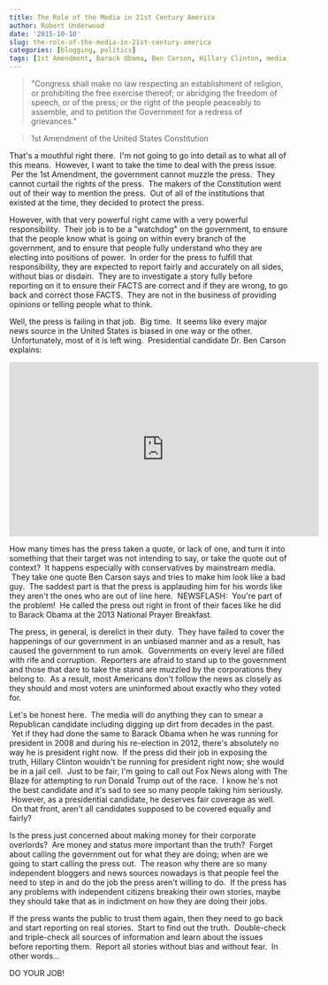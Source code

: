 ```yaml
---
title: The Role of the Media in 21st Century America
author: Robert Underwood
date: '2015-10-10'
slug: the-role-of-the-media-in-21st-century-america
categories: [blogging, politics]
tags: [1st Amendment, Barack Obama, Ben Carson, Hillary Clinton, media, news, press]
---
```


> "Congress shall make no law respecting an establishment of religion, or prohibiting the free exercise thereof; or abridging the freedom of speech, or of the press; or the right of the people peaceably to assemble, and to petition the Government for a redress of grievances."

> 1st Amendment of the United States Constitution

That's a mouthful right there.  I'm not going to go into detail as to what all of this means.  However, I want to take the time to deal with the press issue.  Per the 1st Amendment, the government cannot muzzle the press.  They cannot curtail the rights of the press.  The makers of the Constitution went out of their way to mention the press.  Out of all of the institutions that existed at the time, they decided to protect the press.

However, with that very powerful right came with a very powerful responsibility.  Their job is to be a "watchdog" on the government, to ensure that the people know what is going on within every branch of the government, and to ensure that people fully understand who they are electing into positions of power.  In order for the press to fulfill that responsibility, they are expected to report fairly and accurately on all sides, without bias or disdain.  They are to investigate a story fully before reporting on it to ensure their FACTS are correct and if they are wrong, to go back and correct those FACTS.  They are not in the business of providing opinions or telling people what to think.

Well, the press is failing in that job.  Big time.  It seems like every major news source in the United States is biased in one way or the other.  Unfortunately, most of it is left wing.  Presidential candidate Dr. Ben Carson explains:

<iframe width="560" height="315" src="https://www.youtube.com/embed/QuwOy09rPmY" frameborder="0" gesture="media" allow="encrypted-media" allowfullscreen></iframe>

How many times has the press taken a quote, or lack of one, and turn it into something that their target was not intending to say, or take the quote out of context?  It happens especially with conservatives by mainstream media.  They take one quote Ben Carson says and tries to make him look like a bad guy.  The saddest part is that the press is applauding him for his words like they aren't the ones who are out of line here.  NEWSFLASH:  You're part of the problem!  He called the press out right in front of their faces like he did to Barack Obama at the 2013 National Prayer Breakfast.

The press, in general, is derelict in their duty.  They have failed to cover the happenings of our government in an unbiased manner and as a result, has caused the government to run amok.  Governments on every level are filled with rife and corruption.  Reporters are afraid to stand up to the government and those that dare to take the stand are muzzled by the corporations they belong to.  As a result, most Americans don't follow the news as closely as they should and most voters are uninformed about exactly who they voted for.

Let's be honest here.  The media will do anything they can to smear a Republican candidate including digging up dirt from decades in the past.  Yet if they had done the same to Barack Obama when he was running for president in 2008 and during his re-election in 2012, there's absolutely no way he is president right now.  If the press did their job in exposing the truth, Hillary Clinton wouldn't be running for president right now; she would be in a jail cell.  Just to be fair, I'm going to call out Fox News along with The Blaze for attempting to run Donald Trump out of the race.  I know he's not the best candidate and it's sad to see so many people taking him seriously.  However, as a presidential candidate, he deserves fair coverage as well.  On that front, aren't all candidates supposed to be covered equally and fairly?

Is the press just concerned about making money for their corporate overlords?  Are money and status more important than the truth?  Forget about calling the government out for what they are doing; when are we going to start calling the press out.  The reason why there are so many independent bloggers and news sources nowadays is that people feel the need to step in and do the job the press aren't willing to do.  If the press has any problems with independent citizens breaking their own stories, maybe they should take that as in indictment on how they are doing their jobs.

If the press wants the public to trust them again, then they need to go back and start reporting on real stories.  Start to find out the truth.  Double-check and triple-check all sources of information and learn about the issues before reporting them.  Report all stories without bias and without fear.  In other words...

DO YOUR JOB!